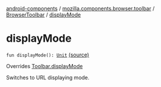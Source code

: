 [android-components](../../index.md) / [mozilla.components.browser.toolbar](../index.md) / [BrowserToolbar](index.md) / [displayMode](./display-mode.md)

# displayMode

`fun displayMode(): `[`Unit`](https://kotlinlang.org/api/latest/jvm/stdlib/kotlin/-unit/index.html) [(source)](https://github.com/mozilla-mobile/android-components/blob/master/components/browser/toolbar/src/main/java/mozilla/components/browser/toolbar/BrowserToolbar.kt#L435)

Overrides [Toolbar.displayMode](../../mozilla.components.concept.toolbar/-toolbar/display-mode.md)

Switches to URL displaying mode.

